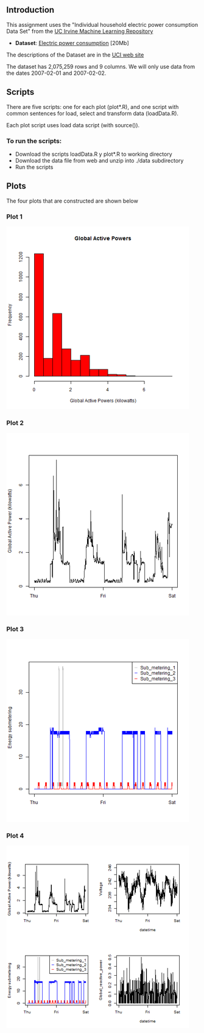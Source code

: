 ## Introduction

This assignment uses the "Individual household electric power consumption Data Set" from the <a href="http://archive.ics.uci.edu/ml/">UC Irvine Machine Learning Repository</a> 
* <b>Dataset</b>: <a href="https://d396qusza40orc.cloudfront.net/exdata%2Fdata%2Fhousehold_power_consumption.zip">Electric power consumption</a> [20Mb]

The descriptions of the Dataset are in the <a href="https://archive.ics.uci.edu/ml/datasets/Individual+household+electric+power+consumption">UCI web site</a>

The dataset has 2,075,259 rows and 9 columns. We will only use data from the dates 2007-02-01 and 2007-02-02. 

## Scripts

There are five scripts: one for each plot (plot*.R), and 
one script with common sentences for load, select and transform data (loadData.R).

Each plot script uses load data script (with source()).

### To run the scripts:

* Download the scripts loadData.R y plot*.R to working directory
* Download the data file from web and unzip into ./data subdirectory 
* Run the scripts

## Plots

The four plots that are constructed are shown below

### Plot 1
![plot1](plot1.png) 

### Plot 2
![plot2](plot2.png) 

### Plot 3
![plot3](plot3.png) 

### Plot 4
![plot4](plot4.png) 



